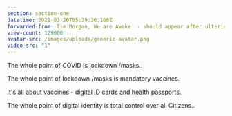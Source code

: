 ```yaml
---
section: section-one
datetime: 2021-03-26T05:39:36.166Z
forwarded-from: Tim Morgan, We are Awake  - should appear after ulterior motives
view-count: 129000
avatar-src: /images/uploads/generic-avatar.png
video-src: "1"
---
```

The whole point of COVID is lockdown /masks..

The whole point of lockdown /masks is mandatory vaccines.

It's all about vaccines - digital ID cards and health passports.

The whole point of digital identity is total control over all Citizens..
